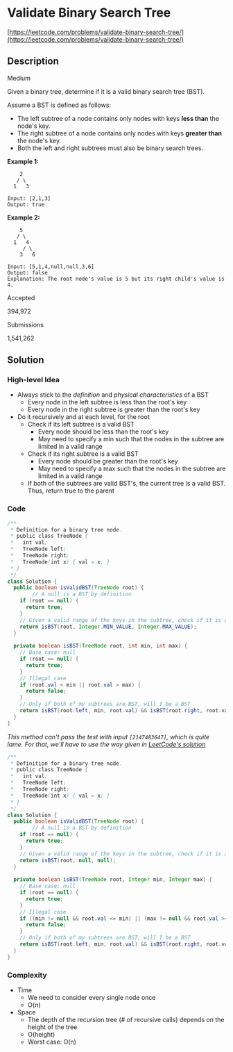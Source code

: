 # Validate Binary Search Tree

[https://leetcode.com/problems/validate-binary-search-tree/](https://leetcode.com/problems/validate-binary-search-tree/)

## Description

Medium

Given a binary tree, determine if it is a valid binary search tree (BST).

Assume a BST is defined as follows:

- The left subtree of a node contains only nodes with keys **less than** the node's key.
- The right subtree of a node contains only nodes with keys **greater than** the node's key.
- Both the left and right subtrees must also be binary search trees.

 

**Example 1:**

```
    2
   / \
  1   3

Input: [2,1,3]
Output: true
```

**Example 2:**

```
    5
   / \
  1   4
     / \
    3   6

Input: [5,1,4,null,null,3,6]
Output: false
Explanation: The root node's value is 5 but its right child's value is 4.
```

Accepted

394,972

Submissions

1,541,262

## Solution

### High-level Idea

- Always stick to the *definition* and *physical characteristics* of a BST
  - Every node in the left subtree is less than the root's key
  - Every node in the right subtree is greater than the root's key
- Do it recursively and at each level, for the root
  - Check if its left subtree is a valid BST
    - Every node should be less than the root's key
    - May need to specify a min such that the nodes in the subtree are limited in a valid range
  - Check if its right subtree is a valid BST
    - Every node should be greater than the root's key
    - May need to specify a max such that the nodes in the subtree are limited in a valid range
  - If both of the subtrees are valid BST's, the current tree is a valid BST. Thus, return true to the parent

### Code

```java
/**
 * Definition for a binary tree node.
 * public class TreeNode {
 *   int val;
 *   TreeNode left;
 *   TreeNode right;
 *   TreeNode(int x) { val = x; }
 * }
 */
class Solution {
  public boolean isValidBST(TreeNode root) {
		// A null is a BST by definition
    if (root == null) {
      return true;
    }
    // Given a valid range of the keys in the subtree, check if it is a valid BST
    return isBST(root, Integer.MIN_VALUE, Integer.MAX_VALUE);
  }
  
  private boolean isBST(TreeNode root, int min, int max) {
    // Base case: null
    if (root == null) {
      return true;
    }
    // Illegal case
    if (root.val < min || root.val > max) {
      return false;
    }
    // Only if both of my subtrees are BST, will I be a BST
    return isBST(root.left, min, root.val) && isBST(root.right, root.val, max);
  }
}
```

*This method can't pass the test with input `[2147483647]`, which is quite lame. For that, we'll have to use the way given in [LeetCode's solution](https://leetcode.com/problems/validate-binary-search-tree/solution/)*

```java
/**
 * Definition for a binary tree node.
 * public class TreeNode {
 *   int val;
 *   TreeNode left;
 *   TreeNode right;
 *   TreeNode(int x) { val = x; }
 * }
 */
class Solution {
  public boolean isValidBST(TreeNode root) {
		// A null is a BST by definition
    if (root == null) {
      return true;
    }
    // Given a valid range of the keys in the subtree, check if it is a valid BST
    return isBST(root, null, null);
  }
  
  private boolean isBST(TreeNode root, Integer min, Integer max) {
    // Base case: null
    if (root == null) {
      return true;
    }
    // Illegal case
    if ((min != null && root.val <= min) || (max != null && root.val >= max)) {
      return false;
    }
    // Only if both of my subtrees are BST, will I be a BST
    return isBST(root.left, min, root.val) && isBST(root.right, root.val, max);
  }
}
```

### Complexity

- Time
  - We need to consider every single node once
  - O(n)
- Space
  - The depth of the recursion tree (# of recursive calls) depends on the height of the tree
  - O(height)
  - Worst case: O(n)